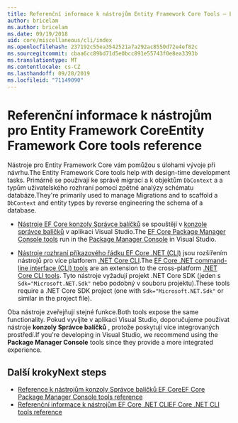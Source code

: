 ```yaml
---
title: Referenční informace k nástrojům Entity Framework Core Tools – EF Core
author: bricelam
ms.author: bricelam
ms.date: 09/19/2018
uid: core/miscellaneous/cli/index
ms.openlocfilehash: 237192c55ea3542521a7a292ac8550d72e4ef82c
ms.sourcegitcommit: cbaa6cc89bd71d5e0bcc891e55743f0e8ea3393b
ms.translationtype: MT
ms.contentlocale: cs-CZ
ms.lasthandoff: 09/20/2019
ms.locfileid: "71149090"
---
```

# <a name="entity-framework-core-tools-reference"></a><span data-ttu-id="1768a-102">Referenční informace k nástrojům pro Entity Framework Core</span><span class="sxs-lookup"><span data-stu-id="1768a-102">Entity Framework Core tools reference</span></span>

<span data-ttu-id="1768a-103">Nástroje pro Entity Framework Core vám pomůžou s úlohami vývoje při návrhu.</span><span class="sxs-lookup"><span data-stu-id="1768a-103">The Entity Framework Core tools help with design-time development tasks.</span></span> <span data-ttu-id="1768a-104">Primárně se používají ke správě migrací a k objektům `DbContext` a a typům uživatelského rozhraní pomocí zpětné analýzy schématu databáze.</span><span class="sxs-lookup"><span data-stu-id="1768a-104">They're primarily used to manage Migrations and to scaffold a `DbContext` and entity types by reverse engineering the schema of a database.</span></span>

* <span data-ttu-id="1768a-105">[Nástroje EF Core konzoly Správce balíčků](powershell.md) se spouštějí v [konzole správce balíčků](https://docs.microsoft.com/nuget/tools/package-manager-console) v aplikaci Visual Studio.</span><span class="sxs-lookup"><span data-stu-id="1768a-105">The [EF Core Package Manager Console tools](powershell.md) run in the [Package Manager Console](https://docs.microsoft.com/nuget/tools/package-manager-console) in Visual Studio.</span></span>

* <span data-ttu-id="1768a-106">[Nástroje rozhraní příkazového řádku EF Core .NET (CLI)](dotnet.md) jsou rozšířením nástrojů pro více platforem [.NET Core CLI](https://docs.microsoft.com/dotnet/core/tools/).</span><span class="sxs-lookup"><span data-stu-id="1768a-106">The [EF Core .NET command-line interface (CLI) tools](dotnet.md) are an extension to the cross-platform [.NET Core CLI tools](https://docs.microsoft.com/dotnet/core/tools/).</span></span> <span data-ttu-id="1768a-107">Tyto nástroje vyžadují projekt .NET Core SDK (jeden s `Sdk="Microsoft.NET.Sdk"` nebo podobný v souboru projektu).</span><span class="sxs-lookup"><span data-stu-id="1768a-107">These tools require a .NET Core SDK project (one with `Sdk="Microsoft.NET.Sdk"` or similar in the project file).</span></span>

<span data-ttu-id="1768a-108">Oba nástroje zveřejňují stejné funkce.</span><span class="sxs-lookup"><span data-stu-id="1768a-108">Both tools expose the same functionality.</span></span> <span data-ttu-id="1768a-109">Pokud vyvíjíte v aplikaci Visual Studio, doporučujeme používat nástroje **konzoly Správce balíčků** , protože poskytují více integrovaných prostředí.</span><span class="sxs-lookup"><span data-stu-id="1768a-109">If you're developing in Visual Studio, we recommend using the **Package Manager Console** tools since they provide a more integrated experience.</span></span>

## <a name="next-steps"></a><span data-ttu-id="1768a-110">Další kroky</span><span class="sxs-lookup"><span data-stu-id="1768a-110">Next steps</span></span>

* [<span data-ttu-id="1768a-111">Reference k nástrojům konzoly Správce balíčků EF Core</span><span class="sxs-lookup"><span data-stu-id="1768a-111">EF Core Package Manager Console tools reference</span></span>](powershell.md)
* [<span data-ttu-id="1768a-112">Referenční informace k nástrojům EF Core .NET CLI</span><span class="sxs-lookup"><span data-stu-id="1768a-112">EF Core .NET CLI tools reference</span></span>](dotnet.md)
